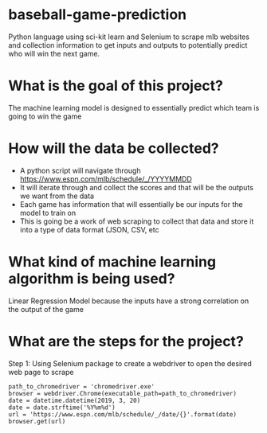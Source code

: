 # baseball-game-prediction
Python language using sci-kit learn and Selenium to scrape mlb websites and collection information to get inputs and outputs to potentially predict who will win the next game.

# What is the goal of this project?
The machine learning model is designed to essentially predict which team is going to win the game

# How will the data be collected?
- A python script will navigate through https://www.espn.com/mlb/schedule/_/YYYYMMDD
- It will iterate through and collect the scores and that will be the outputs we want from the data
- Each game has information that will essentially be our inputs for the model to train on
- This is going be a work of web scraping to collect that data and store it into a type of data format (JSON, CSV, etc

# What kind of machine learning algorithm is being used?
Linear Regression Model because the inputs have a strong correlation on the output of the game

# What are the steps for the project?
Step 1: Using Selenium package to create a webdriver to open the desired web page to scrape
```
path_to_chromedriver = 'chromedriver.exe'
browser = webdriver.Chrome(executable_path=path_to_chromedriver)
date = datetime.datetime(2019, 3, 20)
date = date.strftime('%Y%m%d')
url = 'https://www.espn.com/mlb/schedule/_/date/{}'.format(date)
browser.get(url)
```
